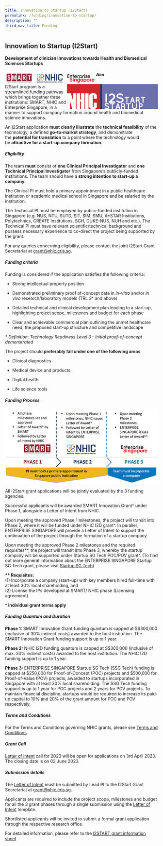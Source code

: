```yaml
---
title: Innovation to Startup (I2Start)
permalink: /funding/innovation-to-startup/
description: ""
third_nav_title: Funding
---
```

Innovation to Startup (I2Start)
-------------------------------

#### Development of clinician innovations towards Health and Biomedical Sciences Startups

<img src="/images/Funding/i2s%20logos.PNG" style="width:300px" align="left">

<img src="/images/Funding/logo_i2start.jpg" style="width:300px" align="right">

##### Aim

I2Start program is a streamlined funding pathway which brings together three institutions: SMART, NHIC and Enterprise Singapore, in a manner to support company formation around health and biomedical science innovations.

An I2Start application&nbsp;**must clearly illustrate**&nbsp;the&nbsp;**technical feasibility**&nbsp;of the technology, a defined&nbsp;**go-to-market strategy**, and demonstrate the&nbsp;**potential for translation**&nbsp;to a point where the technology would be&nbsp;**attractive for a start-up company formation**.

##### Eligibility

The team&nbsp;**must**&nbsp;consist of&nbsp;**one Clinical Principal Investigator**&nbsp;and&nbsp;**one Technical Principal Investigator**&nbsp;from Singapore’s publicly-funded institutions. The team should have a&nbsp;**strong intention to start-up a company**.

The Clinical PI must hold a primary appointment in a public healthcare institution or academic medical school in Singapore and be salaried by the institution.

The Technical PI must be employed by public-funded institution in Singapore (e.g. NUS, NTU, SUTD, SIT, SIM, SMU, A\*STAR Institutions, Polytechnics, CREATE Institutions, SGH, DUKE-NUS, NUH and etc.). The Technical PI must have relevant scientific/technical background and possess necessary experience to co-direct the project being supported by the grant.

For any queries concerning eligibility, please contact the joint I2Start Grant Secretariat at&nbsp;[grant@nhic.cris.sg](mailto:grant@nhic.cris.sg).

##### Funding criteria

Funding is considered if the application satisfies the following criteria:

*   Strong intellectual property position
    
*   Demonstrated preliminary proof of-concept data in&nbsp;_in-vitro_&nbsp;and/or&nbsp;_in vivo_&nbsp;research/laboratory models (TRL 3\* and above)
    
*   Detailed technical and clinical development plan leading to a start-up, highlighting project scope, milestones and budget for each phase
    
*   Clear and achievable commercial plan outlining the unmet healthcare need, the proposed start-up structure and competitive landscape
    

_\* Definition: Technology Readiness Level 3 - Initial proof-of-concept demonstrated_

The project should&nbsp;**preferably fall under one of the following areas**:

*   Clinical diagnostics
    
*   Medical device and products
    
*   Digital health
    
*   Life science tools

##### Funding Process

![funding quantum i2s1a](/images/Funding/funding-quantum-i2s1a.jpg)

All I2Start grant applications will be jointly evaluated by the 3 funding agencies.

Successful applicants will be awarded SMART Innovation Grant^ under Phase 1, alongside a Letter of Intent from NHIC.

Upon meeting the approved Phase 1 milestones, the project will transit into Phase 2, where it will be funded under NHIC I2D grant^. In parallel, ENTERPRISE SINGAPORE will provide a Letter of Intent to support the continuation of the project through the formation of a startup company.

Upon meeting the approved Phase 2 milestones and the required requisites\*\*, the project will transit into Phase 3, whereby the startup company will be supported under Startup SG Tech POC/POV grant^. (To find out more general information about the ENTERPRISE SINGAPORE Startup SG Tech grant, please visit&nbsp;[Startup SG Tech](https://www.startupsg.gov.sg/programmes/4897/startup-sg-tech/frequently-asked-questions)).

**\*\* Requisites:**  
(1) Incorporate a company (start-up) with key members hired full-time with at least 30% local shareholding, and  
(2) License the IPs developed at SMART/ NHIC phase (Licensing agreement)

**^ Individual grant terms apply**

##### Funding Quantum and Duration

**Phase 1:**&nbsp;SMART Innovation Grant funding quantum is capped at S$300,000 (inclusive of 30% indirect costs) awarded to the host institution. The SMART Innovation Grant funding support is up to 1 year.

**Phase 2:**&nbsp;NHIC I2D funding quantum is capped at S$300,000 (inclusive of max. 30% indirect costs) awarded to the host institution. The NHIC I2D funding support is up to 1 year.

**Phase 3:**&nbsp;ENTERPRISE SINGAPORE Startup SG Tech (SSG Tech) funding is capped at $250,000 for Proof-of-Concept (POC) projects and $500,000 for Proof-of-Value (POV) projects, awarded to startups incorporated in Singapore with at least 30% local shareholding. The SSG Tech funding support is up to 1 year for POC projects and 2 years for POV projects. To maintain financial discipline, startups would be required to increase its paid-up capital to 10% and 20% of the grant amount for POC and POV respectively.

##### Terms and Conditions

For the Terms and Conditions governing NHIC grants, please see&nbsp;[Terms and Conditions](http://www.nmrc.gov.sg/downloads).

##### Grant Call

[Letter of Intent](https://for.sg/nhic-i2start-loi)&nbsp;call for 2023 will be open for applications on 3rd April 2023. The closing date is on 02 June 2023.

##### Submission details

The&nbsp;[Letter of Intent](https://for.sg/nhic-i2start-loi)&nbsp;must be submitted by Lead PI to the I2Start Grant Secretariat at&nbsp;[grant@nhic.cris.sg](mailto:grant@nhic.cris.sg).

Applicants are required to include the project scope, milestones and budget for all the 3 grant phases through a single submission using the&nbsp;[Letter of Intent](https://for.sg/nhic-i2start-loi)&nbsp;template.

Shortlisted applicants will be invited to submit a formal grant application through the respective research office.

For detailed information, please refer to the&nbsp;[I2START grant information sheet](https://for.sg/nhic-i2start-info)